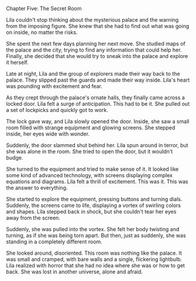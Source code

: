 Chapter Five: The Secret Room

Lila couldn't stop thinking about the mysterious palace and the warning from the imposing figure. She knew that she had to find out what was going on inside, no matter the risks.

She spent the next few days planning her next move. She studied maps of the palace and the city, trying to find any information that could help her. Finally, she decided that she would try to sneak into the palace and explore it herself.

Late at night, Lila and the group of explorers made their way back to the palace. They slipped past the guards and made their way inside. Lila's heart was pounding with excitement and fear.

As they crept through the palace's ornate halls, they finally came across a locked door. Lila felt a surge of anticipation. This had to be it. She pulled out a set of lockpicks and quickly got to work.

The lock gave way, and Lila slowly opened the door. Inside, she saw a small room filled with strange equipment and glowing screens. She stepped inside, her eyes wide with wonder.

Suddenly, the door slammed shut behind her. Lila spun around in terror, but she was alone in the room. She tried to open the door, but it wouldn't budge.

She turned to the equipment and tried to make sense of it. It looked like some kind of advanced technology, with screens displaying complex equations and diagrams. Lila felt a thrill of excitement. This was it. This was the answer to everything.

She started to explore the equipment, pressing buttons and turning dials. Suddenly, the screens came to life, displaying a vortex of swirling colors and shapes. Lila stepped back in shock, but she couldn't tear her eyes away from the screen.

Suddenly, she was pulled into the vortex. She felt her body twisting and turning, as if she was being torn apart. But then, just as suddenly, she was standing in a completely different room.

She looked around, disoriented. This room was nothing like the palace. It was small and cramped, with bare walls and a single, flickering lightbulb. Lila realized with horror that she had no idea where she was or how to get back. She was lost in another universe, alone and afraid.
